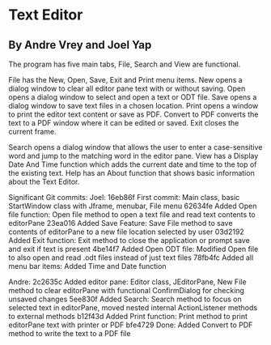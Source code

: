 # Text Editor
## By Andre Vrey and Joel Yap

The program has five main tabs, File, Search and View are functional. 

File has the New, Open, Save, Exit and Print menu items.
New opens a dialog window to clear all editor pane text with or without saving.
Open opens a dialog window to select and open a text or ODT file.
Save opens a dialog window to save text files in a chosen location.
Print opens a window to print the editor text content or save as PDF.
Convert to PDF converts the text to a PDF window where it can be edited or saved.
Exit closes the current frame.

Search opens a dialog window that allows the user to enter a case-sensitive word and jump to the matching word in the editor pane.
View has a Display Date And Time function which adds the current date and time to the top of the existing text.
Help has an About function that shows basic information about the Text Editor.

Significant Git commits:
Joel:
16eb86f First commit: Main class, basic StartWindow class with Jframe, menubar, File menu
62634fe Added Open file function: Open file method to open a text file and read text contents to editorPane
23ea016 Added Save Feature: Save File method to save contents of editorPane to a new file location selected by user
03d2192 Added Exit function: Exit method to close the application or prompt save and exit if text is present
4be14f7 Added Open ODT file: Modified Open file to also open and read .odt files instead of just text files
78fb4fc Added all menu bar items: Added Time and Date function

Andre:
2c2635c Added editor pane: Editor class, JEditorPane, New File method to clear editorPane with functional ConfirmDialog for checking unsaved changes
5ee830f Added Search: Search method to focus on selected text in editorPane, moved nested internal ActionListener methods to external methods
b12f43d Added Print function: Print method to print editorPane text with printer or PDF
bfe4729 Done: Added Convert to PDF method to write the text to a PDF file
